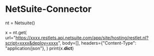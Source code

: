 # NetSuite-Connector

nt = Netsuite()

x = nt.get(
    url="https://xxxx.restlets.api.netsuite.com/app/site/hosting/restlet.nl?script=xxxx&deploy=xxxx",
    body=[],
    headers={"Content-Type": "application/json"},
)
print(x.__dict__)